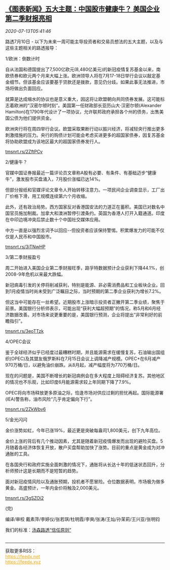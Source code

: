 <!--1594619715000-->
[《图表新闻》五大主题：中国股市健康牛？ 美国企业第二季财报亮相](https://cn.reuters.com/article/graphic-market-themes-china-stocks-0713-idCNKCS24E0FE)
------

<div><i>2020-07-13T05:41:46</i></div><div class="StandardArticleBody_body"><p>路透7月10日 - 以下为未来一周可能主导投资者和交易员想法的五大主题，以及与这些主题相关的路透报导： </p><p>1/欧洲：倒数计时 </p><p>自从法国和德国提出了7,500亿欧元(8,480亿美元)的新冠疫情复苏基金以来，南欧债券和欧元两个月来大幅上涨。欧洲领导人将在7月17-18日举行会议以敲定基金细节。但该基金应该要基于贷款还是拨款，意见仍分歧。如果此事无法推进，市场将做出负面回应。 </p><p>就算是达成缩水的协议也是意义重大，因这将让欧盟朝向共同债券发展。这可能标志着欧洲的“汉密尔顿时刻”。美国第一任财政部长亚历山大·汉密尔顿(Alexander Hamilton)在1790年代设计了一项协议，允许联邦政府承担各个州的债务，出售美国公债为他们提供资金。 </p><p>欧洲央行将在周四举行会议。欧盟采取果断行动以振兴经济，将减轻央行推出更多刺激措施的压力。央行的购债计划可能会考虑买进更多的超国家债券，因复苏基金将协助欧盟成为该地区最大的超国家债券发行人。 </p><p><a href="https://tmsnrt.rs/2ZftPCv">tmsnrt.rs/2ZftPCv</a> </p><p>2/健康牛？ </p><p>官媒中国证券报最近一篇评论员文章称A股有必要、有条件、有基础迈步“健康牛”，激发股市买盘涌入，7月股价涨幅已达14%。 </p><p>但部分报纸和官媒评论文章令人开始转移注意力。一项民间企业调查显示，工厂出厂价格下滑，用工规模连续第六个月收缩。 </p><p>此外，还有政治局势。西方国家反对香港国安法的力道正在蓄积。美国已对数名中国官员施加制裁。加拿大和澳洲暂停引渡条约。英国为香港人打开入籍通道。印度在中印边境冲突后禁止数十个中国社交媒体应用。 </p><p>中方一直是以强烈言词予以回应--但投资者应该保持警惕。积累爆发力的可能不仅仅是人民币和中国股市。 </p><p><a href="https://tmsnrt.rs/3iTNwHP">tmsnrt.rs/3iTNwHP</a> </p><p>3/第二季财报盈亏 </p><p>周二开始进入美国企业第二季财报旺季，路孚特数据预计企业获利下降44.1%，创2008-9年危机以来最大跌幅。 </p><p>新冠病毒引发的关停将削减获利，特别是能源、非必需消费品和工业板块企业。回到1月疫情当时尚未受到广泛瞩目之际，当时预期的第二季企业获利为增长7.2%。 </p><p>但这当中可能存在一丝希望。近期股市上涨暗示投资者正撇开第二季业绩，聚焦于前景。美国银行分析师表示，可能出现“获利大幅超预期”的情况，称5月和6月经济数据改善。对市场来说更重要的是，美国银行预测，企业将提出“非常利好的前瞻指引”。 </p><p><a href="https://tmsnrt.rs/3eoTTzk">tmsnrt.rs/3eoTTzk</a> </p><p>4/OPEC会议 </p><p>鉴于全球经济似乎已经度过最糟糕时期，并且能源需求在缓慢复苏，石油输出国组织(OPEC)及其盟友俄罗斯料在7月15日会议上调降减产规模。OPEC+在6月减产970万桶/日，以避免油价崩跌。从8月起，减产幅度将为770万桶/日。 </p><p>现在的问题是，美国不断增长的新冠病例会在多大程度上阻碍经济复苏。其他地区的情况也不乐观，比如印度6月能源需求较上年同期下降了7.9%。 </p><p>OPEC将向市场释放更多原油之际，恰逢市场对供应过剩的担忧再起。国际能源署(IEA)警告称，油市风险“几乎肯定偏向下行”。 </p><p><a href="https://tmsnrt.rs/2ZkWbv6">tmsnrt.rs/2ZkWbv6</a> </p><p>5/金光闪闪 </p><p>金价涨势如虹，今年已涨19%，最近更是突破每盎司1,800美元，创下九年高位。 </p><p>金价上涨的背后有几个推动因素，尤其是随着新冠疫情爆发而出现的避险买盘。5月随着各经济体恢复开放，散户买盘帮助加快了涨势。目前的重点是黄金成为对冲通胀的工具。 </p><p>在各国央行和政府实施全面刺激的情况下，通胀将从长达十年的低迷状态回升，分析师预计这是长期而不是短暂的趋势。 </p><p>面对新冠疫情风险以及通胀预期，投机者不愿冒险。仓位数据表明，市场极为做多黄金。高盛预计，一年内金价将触及2,000美元。 </p><p><a href="https://tmsnrt.rs/3gSZOi2">tmsnrt.rs/3gSZOi2</a> </p><p>(完)  </p><div class="Attribution_container"><div class="Attribution_attribution"><p class="Attribution_content">编译/审校 戴素萍/李婷仪/张若琪/杜明霞/李爽/张涛/王灿/孙茉莉/王兴亚/张明钧 </p></div></div><div class="StandardArticleBody_trustBadgeContainer"><span class="StandardArticleBody_trustBadgeTitle">我们的标准：</span><span class="trustBadgeUrl"><a href="https://www.thomsonreuters.cn/content/dam/openweb/documents/pdf/china/brochures/about-us-1.pdf">汤森路透“信任原则”</a></span></div></div><br><hr><div>获取更多RSS：<br><a href="https://feedx.net" style="color:orange" target="_blank">https://feedx.net</a> <br><a href="https://feedx.xyz" style="color:orange" target="_blank">https://feedx.xyz</a><br></div>
